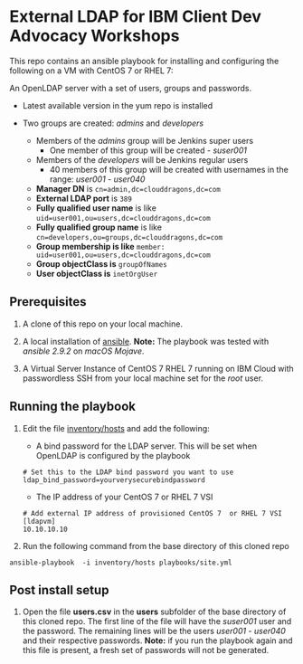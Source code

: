 # External LDAP for IBM Client Dev Advocacy Workshops

This repo contains an ansible playbook for installing and configuring the following on a VM with CentOS 7 or RHEL 7:

An OpenLDAP server with a set of users, groups and passwords.

  * Latest available version in the yum repo is installed

  * Two groups are created: *admins* and *developers*
      * Members of the *admins* group will be Jenkins super users
          - One member of this group will be created - *suser001*
      * Members of the *developers* will be Jenkins regular users
          - 40 members of this group will be created with usernames in the range:  *user001 - user040*
      * **Manager DN** is `cn=admin,dc=clouddragons,dc=com`
      * **External LDAP port** is `389`
      * **Fully qualified user name** is like `uid=user001,ou=users,dc=clouddragons,dc=com`
      * **Fully qualified group name** is like `cn=developers,ou=groups,dc=clouddragons,dc=com`
      * **Group membership is like** `member: uid=user001,ou=users,dc=clouddragons,dc=com`
      * **Group objectClass is** `groupOfNames`
      * **User objectClass is** `inetOrgUser`



## Prerequisites

1. A clone of this repo on your local machine.

1. A local installation of [ansible](https://docs.ansible.com/ansible/latest/installation_guide/intro_installation.html). **Note:** The playbook was tested with *ansible 2.9.2* on *macOS Mojave*.

1. A Virtual Server Instance of CentOS 7 RHEL 7 running on IBM Cloud with passwordless SSH  from your local machine set for the *root* user.


## Running the playbook

1. Edit the file [inventory/hosts](inventory/hosts) and add the following:

    * A bind password for the LDAP server. This will be set when OpenLDAP is configured by the playbook

    ```
    # Set this to the LDAP bind password you want to use
    ldap_bind_password=yourverysecurebindpassword
    ```

    * The IP address of your CentOS 7 or RHEL 7 VSI

    ```
    # Add external IP address of provisioned CentOS 7  or RHEL 7 VSI
    [ldapvm]
    10.10.10.10
    ```

2. Run the following command from the base directory of this cloned repo

```
ansible-playbook  -i inventory/hosts playbooks/site.yml

```

## Post install setup

1. Open the file **users.csv** in the **users** subfolder of the base directory of this cloned repo. The first line of the file will have the *suser001* user and the password. The remaining lines will be the users *user001 - user040* and their respective passwords. **Note:** if you run the playbook again and this file is present,  a fresh set of passwords will not be generated.
